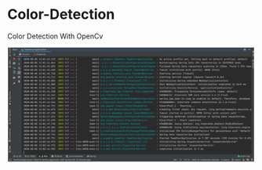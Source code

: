 # Color-Detection
Color Detection With OpenCv

![Screenshot](https://github.com/rslozl/Spring-Boot-E-Commerce/blob/master/Screenshot%202020-08-05%20at%2021.59.03.png)
